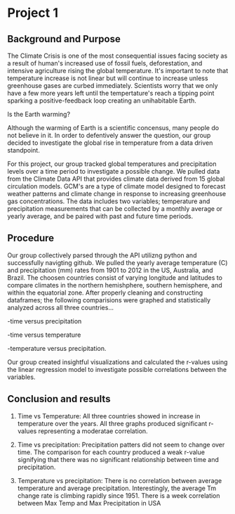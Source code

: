 # Project 1

## Background and Purpose

The Climate Crisis is one of the most consequential issues facing society as a result of human's increased use of fossil fuels, deforestation, and intensive agriculture rising the global temperature. It's important to note that temperature increase is not linear but will continue to increase unless greenhouse gases are curbed immediately. Scientists worry that we only have a few more years left until the tempertature's reach a tipping point sparking a positive-feedback loop creating an unihabitable Earth. 

Is the Earth warming? 

Although the warming of Earth is a scientific concensus, many people do not believe in it. In order to defentively answer the question, our group decided to investigate the global rise in temperature from a data driven standpoint. 

For this project, our group tracked global temperatures and precipitation levels over a time period to investigate a possible change. We pulled data from the Climate Data API that provides climate data derived from 15 global circulation models. GCM's are a type of climate model designed to forecast weather patterns and climate change in response to increasing greenhouse gas concentrations. The data includes two variables; temperature and precipitation measurements that can be collected by a monthly average or yearly average, and be paired with past and future time periods. 


## Procedure

Our group collectively parsed through the API utilizng python and successfully navigting github. We pulled the yearly average temperature (C) and precipitation (mm) rates from 1901 to 2012 in the US, Australia, and Brazil. The choosen countries consist of varying longitude and latitudes to compare climates in the northern hemishphere, southern hemisphere, and within the equatorial zone. After properly cleaning 
and constructing dataframes; the following comparisions were graphed and statistically analyzed across all three countries... 

-time versus precipitation

-time versus temperature

-temperature versus precipitation. 

Our group created insightful visualizations and calculated the r-values using the linear regression model to investigate possible correlations between the variables. 

## Conclusion and results

1. Time vs Temperature: All three countries showed in increase in temperature over the years. All three graphs produced significant r-values representing a moderatae correlation.

2. Time vs precipitation: Precipitation patters did not seem to change over time. The comparison for each country produced a weak r-value signifying that there was no significant relationship between time and precipitation.

3. Temperature vs precipitation:  There is no correlation between average temperature and average precipitation. Interestingly, the average Tm change rate is climbing rapidly since 1951. There is a week correlation between Max Temp and Max Precipitation in USA 



